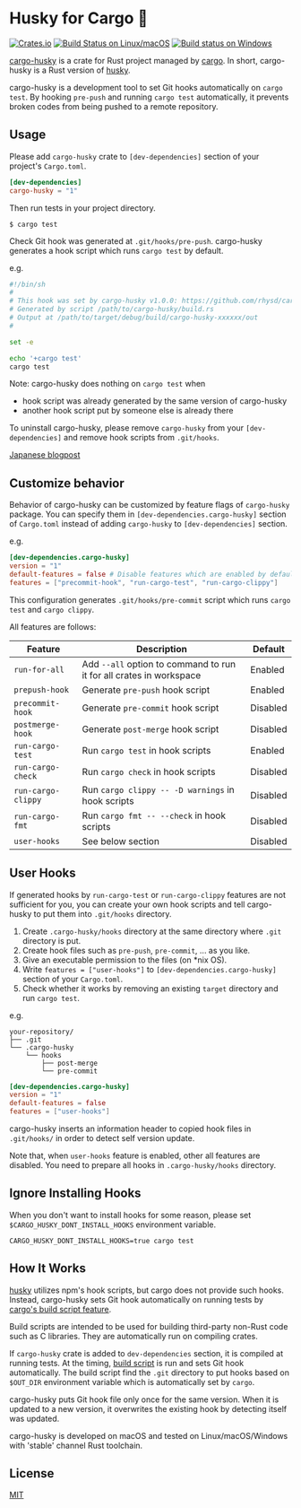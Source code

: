 Husky for Cargo :dog:
=====================
[![Crates.io][crates-io badge]][cargo-husky]
[![Build Status on Linux/macOS][travis-ci badge]][travis-ci]
[![Build status on Windows][appveyor badge]][appveyor]

[cargo-husky][] is a crate for Rust project managed by [cargo][]. In short, cargo-husky is a Rust
version of [husky][].

cargo-husky is a development tool to set Git hooks automatically on `cargo test`. By hooking `pre-push`
and running `cargo test` automatically, it prevents broken codes from being pushed to a remote
repository.


## Usage

Please add `cargo-husky` crate to `[dev-dependencies]` section of your project's `Cargo.toml`.

```toml
[dev-dependencies]
cargo-husky = "1"
```

Then run tests in your project directory.

```
$ cargo test
```

Check Git hook was generated at `.git/hooks/pre-push`.
cargo-husky generates a hook script which runs `cargo test` by default.

e.g.

```bash
#!/bin/sh
#
# This hook was set by cargo-husky v1.0.0: https://github.com/rhysd/cargo-husky#readme
# Generated by script /path/to/cargo-husky/build.rs
# Output at /path/to/target/debug/build/cargo-husky-xxxxxx/out
#

set -e

echo '+cargo test'
cargo test
```

Note: cargo-husky does nothing on `cargo test` when
- hook script was already generated by the same version of cargo-husky
- another hook script put by someone else is already there

To uninstall cargo-husky, please remove `cargo-husky` from your `[dev-dependencies]` and remove
hook scripts from `.git/hooks`.

[Japanese blogpost](https://rhysd.hatenablog.com/entry/2018/10/08/205041)


## Customize behavior

Behavior of cargo-husky can be customized by feature flags of `cargo-husky` package.
You can specify them in `[dev-dependencies.cargo-husky]` section of `Cargo.toml` instead of adding
`cargo-husky` to `[dev-dependencies]` section.

e.g.

```toml
[dev-dependencies.cargo-husky]
version = "1"
default-features = false # Disable features which are enabled by default
features = ["precommit-hook", "run-cargo-test", "run-cargo-clippy"]
```

This configuration generates `.git/hooks/pre-commit` script which runs `cargo test` and `cargo clippy`.

All features are follows:

| Feature            | Description                                                         | Default  |
|--------------------|---------------------------------------------------------------------|----------|
| `run-for-all`      | Add `--all` option to command to run it for all crates in workspace | Enabled  |
| `prepush-hook`     | Generate `pre-push` hook script                                     | Enabled  |
| `precommit-hook`   | Generate `pre-commit` hook script                                   | Disabled |
| `postmerge-hook`   | Generate `post-merge` hook script                                   | Disabled |
| `run-cargo-test`   | Run `cargo test` in hook scripts                                    | Enabled  |
| `run-cargo-check`  | Run `cargo check` in hook scripts                                   | Disabled |
| `run-cargo-clippy` | Run `cargo clippy -- -D warnings` in hook scripts                   | Disabled |
| `run-cargo-fmt`    | Run `cargo fmt -- --check` in hook scripts                          | Disabled |
| `user-hooks`       | See below section                                                   | Disabled |


## User Hooks

If generated hooks by `run-cargo-test` or `run-cargo-clippy` features are not sufficient for you,
you can create your own hook scripts and tell cargo-husky to put them into `.git/hooks` directory.

1. Create `.cargo-husky/hooks` directory at the same directory where `.git` directory is put.
2. Create hook files such as `pre-push`, `pre-commit`, ... as you like.
3. Give an executable permission to the files (on \*nix OS).
4. Write `features = ["user-hooks"]` to `[dev-dependencies.cargo-husky]` section of your `Cargo.toml`.
5. Check whether it works by removing an existing `target` directory and run `cargo test`.

e.g.

```
your-repository/
├── .git
└── .cargo-husky
    └── hooks
        ├── post-merge
        └── pre-commit
```

```toml
[dev-dependencies.cargo-husky]
version = "1"
default-features = false
features = ["user-hooks"]
```

cargo-husky inserts an information header to copied hook files in `.git/hooks/` in order to detect
self version update.

Note that, when `user-hooks` feature is enabled, other all features are disabled. You need to prepare
all hooks in `.cargo-husky/hooks` directory.


## Ignore Installing Hooks

When you don't want to install hooks for some reason, please set `$CARGO_HUSKY_DONT_INSTALL_HOOKS`
environment variable.

```
CARGO_HUSKY_DONT_INSTALL_HOOKS=true cargo test
```


## How It Works

[husky][] utilizes npm's hook scripts, but cargo does not provide such hooks.
Instead, cargo-husky sets Git hook automatically on running tests by [cargo's build script feature][build scripts].

Build scripts are intended to be used for building third-party non-Rust code such as C libraries.
They are automatically run on compiling crates.

If `cargo-husky` crate is added to `dev-dependencies` section, it is compiled at running tests.
At the timing, [build script](./build.rs) is run and sets Git hook automatically.
The build script find the `.git` directory to put hooks based on `$OUT_DIR` environment variable
which is automatically set by `cargo`.

cargo-husky puts Git hook file only once for the same version. When it is updated to a new version,
it overwrites the existing hook by detecting itself was updated.

cargo-husky is developed on macOS and tested on Linux/macOS/Windows with 'stable' channel Rust toolchain.

## License

[MIT](./LICENSE.txt)

[cargo-husky]: https://crates.io/crates/cargo-husky
[cargo]: https://github.com/rust-lang/cargo
[husky]: https://github.com/typicode/husky
[build scripts]: https://doc.rust-lang.org/cargo/reference/build-scripts.html
[travis-ci badge]: https://travis-ci.org/rhysd/cargo-husky.svg?branch=master
[travis-ci]: https://travis-ci.org/rhysd/cargo-husky
[appveyor badge]: https://ci.appveyor.com/api/projects/status/whby8hq44tf9bob4/branch/master?svg=true
[appveyor]: https://ci.appveyor.com/project/rhysd/cargo-husky/branch/master
[crates-io badge]: https://img.shields.io/crates/v/cargo-husky.svg
